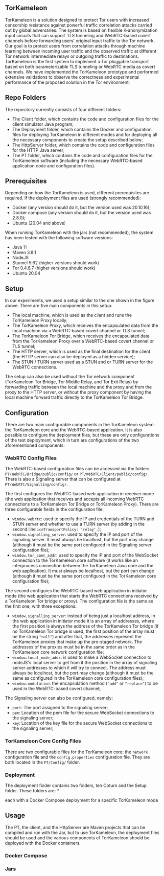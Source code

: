 ## TorKameleon

TorKameleon is a solution designed to protect Tor users with increased censorship resistance against powerful traffic correlation attacks carried out by global adversaries. The system is based on flexible K-anonymization input circuits that can support TLS tunneling and WebRTC-based covert channels before forwarding users' original input traffic to the Tor network. Our goal is to protect users from correlation attacks through machine learning between incoming user traffic and the observed traffic at different Tor network intermediate relays or outgoing traffic to destinations. TorKameleon is the first system to implement a Tor pluggable transport based on both parameterizable TLS tunneling or WebRTC media as covert channels. We have implemented the TorKameleon prototype and performed extensive validations to observe the correctness and experimental performance of the proposed solution in the Tor environment.

## Repo Folders
The repository currently consists of four different folders: 
* The Client folder, which contains the code and configuration files for the client simulator Java program;
* The Deployment folder, which contains the Docker and configuration files for deploying TorKameleon in different modes and for deploying all the necessary components to create the setup described below;
* The HttpServer folder, which contains the code and configuration files for the HTTP Java server;
* The PT folder, which contains the code and configuration files for the TorKameleon software (including the necessary WebRTC-based application code and configuration files).


## Prerequisites
Depending on how the TorKameleon is used, different prerequisites are required.
If the deployment files are used (strongly recommended): 
* Docker (any version should do it, but the version used was 20.10.16);
* Docker compose (any version should do it, but the version used was 2.8.0);
* Ubuntu (20.04 and above)

When running TorKameleon with the jars (not recommended), the system has been tested with the following software versions:
* Java 11
* Maven 3.8.1 
* NodeJS
* Stunnel 5.62 (higher versions should work)
* Tor 0.4.6.7 (higher versions should work)
* Ubuntu 20.04

## Setup


In our experiments, we used a setup similar to the one shown in the figure above. There are five main components in this setup: 
* The local machine, which is used as the client and runs the TorKameleon Proxy locally;
* The TorKameleon Proxy, which receives the encapsulated data from the local machine via a WebRTC-based covert channel or TLS tunnel;
* The TorKameleon Tor Bridge, which receives the encapsulated data from the TorKameleon Proxy over a WebRTC-based covert channel or TLS tunnel;
* The HTTP server, which is used as the final destination for the client (the HTTP server can also be deployed as a hidden service);
* The STUN / TURN server used as a STUN and or TURN server for the WebRTC connections.

The setup can also be used without the Tor network component (TorKameleon Tor Bridge, Tor Middle Relay, and Tor Exit Relay) by forwarding traffic between the local machine and the proxy and from the proxy to the HTTP server, or without the proxy component by having the local machine forward traffic directly to the TorKameleon Tor Bridge.


## Configuration
There are two main configurable components in the TorKameleon system: the TorKameleon core and the WebRTC-based application. It is also possible to configure the deployment files, but these are only configurations of the test deployment, which in turn are configurations of the two aforementioned components.

### WebRTC Config Files
The WebRTC-based configuration files can be accessed via the folders ```PT/WebRTC/Bridge/public/config/``` or ```PT/WebRTC/Client/public/config/```. There is also a Signaling server that can be configured at ```PT/WebRTC/Signalling/config/```.

The first configures the WebRTC-based web application in receiver mode (the web application that receives and accepts all incoming WebRTC connections to a TorKameleon Tor Bridge or TorKameleon Proxy). There are three configurable fields in the configuration file:

* ```window.webrtc```: used to specify the IP and credentials of the TURN and STUN server and whether to use a TURN server (by adding in the second line ```iceTransportPolicy: 'relay',```);
* ```window.signalling_server```: used to specify the IP and port of the signaling server. It must always be localhost, but the port may change (although it must be the same port configured in the Signaling server configuration file);
* ```window.tor_conn_addr```: used to specify the IP and port of the WebSocket connection to the TorKameleon core software (it works like an interprocess connection between the TorKameleon Java core and the web application). It must always be localhost, but the port can change (although it must be the same port configured in the TorKameleon core configuration file);

The second configures the WebRTC-based web application in initiator mode (the web application that starts the WebRTC connections received by a TorKameleon Tor bridge or proxy). The configuration file is the same as the first one, with three exceptions:

* ```window.signalling_server```: instead of being just a localhost address, in the web application in initiator mode it is an array of addresses, where the first position is always the address of the TorKameleon Tor bridge (if no TorKameleon Tor bridge is used, the first position of the array must be the string ```"null"```) and after that, the addresses represent the TorKameleon proxies that make up the pre-staged network. The addresses of the proxies must be in the same order as in the TorKameleon core network configuration file;
* ```window.local_node_addr```: is used to make a WebSocket connection to nodeJS's local server to get from it the position in the array of signaling server addresses to which it will try to connect. The address must always be localhost, but the port may change (although it must be the same as configured in the TorKameleon core configuration files);
* ```window.modulation```: the encapsulation method (```"add"``` or ```"replace"```) to be used in the WebRTC-based covert channel;

The Signaling server can also be configured, namely:
* ```port```: The port assigned to the signaling server; 
* ```pem```: Location of the pem file for the secure WebSocket connections to the signaling server;
* ```key```: Location of the key file for the secure WebSocket connections to the signaling server;


### TorKameleon Core Config Files
There are two configurable files for the TorKameleon core: the ```network``` configuration file and the ```config.properties``` configuration file. They are both located in the ```PT/Config/``` folder.


### Deployment
The deployment folder contains two folders, teh Coturn and the Setup folder. These folders are:
*



each with a Docker Compose deployment for a specific TorKameleon mode


## Usage
The PT, the client, and the HttpServer are Maven projects that can be compiled and run with the Jar, but to use TorKameleon, the deployment files should be used and the various components of TorKameleon should be deployed with the Docker containers.

### Docker Compose

### Jars


